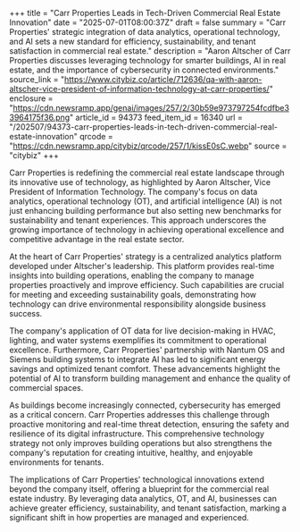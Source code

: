 +++
title = "Carr Properties Leads in Tech-Driven Commercial Real Estate Innovation"
date = "2025-07-01T08:00:37Z"
draft = false
summary = "Carr Properties' strategic integration of data analytics, operational technology, and AI sets a new standard for efficiency, sustainability, and tenant satisfaction in commercial real estate."
description = "Aaron Altscher of Carr Properties discusses leveraging technology for smarter buildings, AI in real estate, and the importance of cybersecurity in connected environments."
source_link = "https://www.citybiz.co/article/712636/qa-with-aaron-altscher-vice-president-of-information-technology-at-carr-properties/"
enclosure = "https://cdn.newsramp.app/genai/images/257/2/30b59e973797254fcdfbe33964175f36.png"
article_id = 94373
feed_item_id = 16340
url = "/202507/94373-carr-properties-leads-in-tech-driven-commercial-real-estate-innovation"
qrcode = "https://cdn.newsramp.app/citybiz/qrcode/257/1/kissE0sC.webp"
source = "citybiz"
+++

<p>Carr Properties is redefining the commercial real estate landscape through its innovative use of technology, as highlighted by Aaron Altscher, Vice President of Information Technology. The company's focus on data analytics, operational technology (OT), and artificial intelligence (AI) is not just enhancing building performance but also setting new benchmarks for sustainability and tenant experiences. This approach underscores the growing importance of technology in achieving operational excellence and competitive advantage in the real estate sector.</p><p>At the heart of Carr Properties' strategy is a centralized analytics platform developed under Altscher's leadership. This platform provides real-time insights into building operations, enabling the company to manage properties proactively and improve efficiency. Such capabilities are crucial for meeting and exceeding sustainability goals, demonstrating how technology can drive environmental responsibility alongside business success.</p><p>The company's application of OT data for live decision-making in HVAC, lighting, and water systems exemplifies its commitment to operational excellence. Furthermore, Carr Properties' partnership with Nantum OS and Siemens building systems to integrate AI has led to significant energy savings and optimized tenant comfort. These advancements highlight the potential of AI to transform building management and enhance the quality of commercial spaces.</p><p>As buildings become increasingly connected, cybersecurity has emerged as a critical concern. Carr Properties addresses this challenge through proactive monitoring and real-time threat detection, ensuring the safety and resilience of its digital infrastructure. This comprehensive technology strategy not only improves building operations but also strengthens the company's reputation for creating intuitive, healthy, and enjoyable environments for tenants.</p><p>The implications of Carr Properties' technological innovations extend beyond the company itself, offering a blueprint for the commercial real estate industry. By leveraging data analytics, OT, and AI, businesses can achieve greater efficiency, sustainability, and tenant satisfaction, marking a significant shift in how properties are managed and experienced.</p>